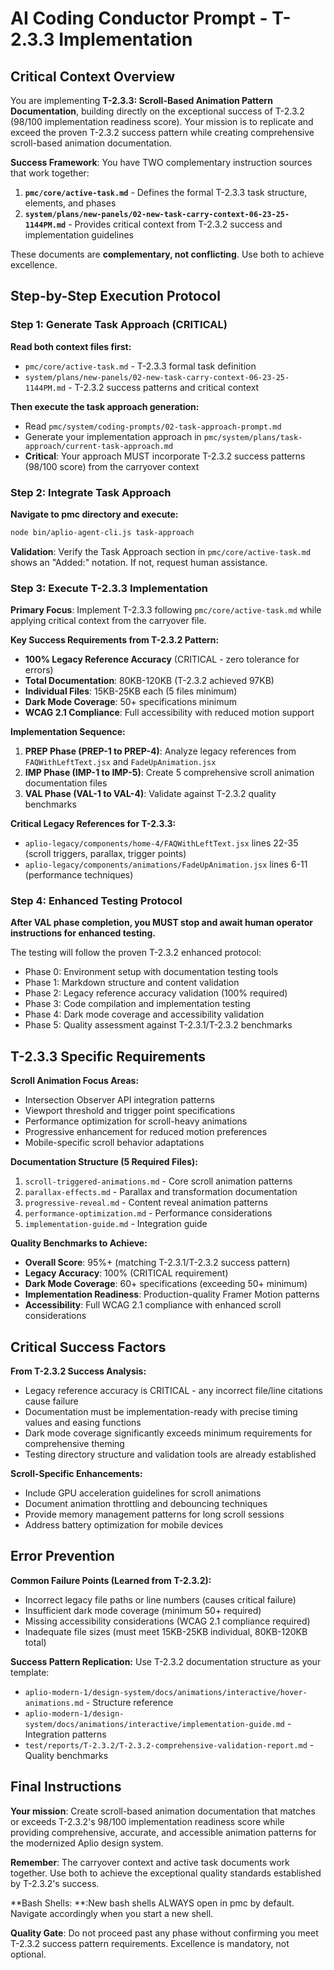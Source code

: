 # AI Coding Conductor Prompt - T-2.3.3 Implementation

## Critical Context Overview

You are implementing **T-2.3.3: Scroll-Based Animation Pattern Documentation**, building directly on the exceptional success of T-2.3.2 (98/100 implementation readiness score). Your mission is to replicate and exceed the proven T-2.3.2 success pattern while creating comprehensive scroll-based animation documentation.

**Success Framework**: You have TWO complementary instruction sources that work together:
1. **`pmc/core/active-task.md`** - Defines the formal T-2.3.3 task structure, elements, and phases
2. **`system/plans/new-panels/02-new-task-carry-context-06-23-25-1144PM.md`** - Provides critical context from T-2.3.2 success and implementation guidelines

These documents are **complementary, not conflicting**. Use both to achieve excellence.

## Step-by-Step Execution Protocol

### Step 1: Generate Task Approach (CRITICAL)

**Read both context files first:**
- `pmc/core/active-task.md` - T-2.3.3 formal task definition
- `system/plans/new-panels/02-new-task-carry-context-06-23-25-1144PM.md` - T-2.3.2 success patterns and critical context

**Then execute the task approach generation:**
- Read `pmc/system/coding-prompts/02-task-approach-prompt.md`
- Generate your implementation approach in `pmc/system/plans/task-approach/current-task-approach.md`
- **Critical**: Your approach MUST incorporate T-2.3.2 success patterns (98/100 score) from the carryover context

### Step 2: Integrate Task Approach

**Navigate to pmc directory and execute:**
```bash
node bin/aplio-agent-cli.js task-approach
```

**Validation**: Verify the Task Approach section in `pmc/core/active-task.md` shows an "Added:" notation. If not, request human assistance.

### Step 3: Execute T-2.3.3 Implementation

**Primary Focus**: Implement T-2.3.3 following `pmc/core/active-task.md` while applying critical context from the carryover file.

**Key Success Requirements from T-2.3.2 Pattern:**
- **100% Legacy Reference Accuracy** (CRITICAL - zero tolerance for errors)
- **Total Documentation**: 80KB-120KB (T-2.3.2 achieved 97KB)
- **Individual Files**: 15KB-25KB each (5 files minimum)
- **Dark Mode Coverage**: 50+ specifications minimum
- **WCAG 2.1 Compliance**: Full accessibility with reduced motion support

**Implementation Sequence:**
1. **PREP Phase (PREP-1 to PREP-4)**: Analyze legacy references from `FAQWithLeftText.jsx` and `FadeUpAnimation.jsx`
2. **IMP Phase (IMP-1 to IMP-5)**: Create 5 comprehensive scroll animation documentation files
3. **VAL Phase (VAL-1 to VAL-4)**: Validate against T-2.3.2 quality benchmarks

**Critical Legacy References for T-2.3.3:**
- `aplio-legacy/components/home-4/FAQWithLeftText.jsx` lines 22-35 (scroll triggers, parallax, trigger points)
- `aplio-legacy/components/animations/FadeUpAnimation.jsx` lines 6-11 (performance techniques)

### Step 4: Enhanced Testing Protocol

**After VAL phase completion, you MUST stop and await human operator instructions for enhanced testing.**

The testing will follow the proven T-2.3.2 enhanced protocol:
- Phase 0: Environment setup with documentation testing tools
- Phase 1: Markdown structure and content validation
- Phase 2: Legacy reference accuracy validation (100% required)
- Phase 3: Code compilation and implementation testing  
- Phase 4: Dark mode coverage and accessibility validation
- Phase 5: Quality assessment against T-2.3.1/T-2.3.2 benchmarks

## T-2.3.3 Specific Requirements

**Scroll Animation Focus Areas:**
- Intersection Observer API integration patterns
- Viewport threshold and trigger point specifications
- Performance optimization for scroll-heavy animations
- Progressive enhancement for reduced motion preferences
- Mobile-specific scroll behavior adaptations

**Documentation Structure (5 Required Files):**
1. `scroll-triggered-animations.md` - Core scroll animation patterns
2. `parallax-effects.md` - Parallax and transformation documentation
3. `progressive-reveal.md` - Content reveal animation patterns
4. `performance-optimization.md` - Performance considerations
5. `implementation-guide.md` - Integration guide

**Quality Benchmarks to Achieve:**
- **Overall Score**: 95%+ (matching T-2.3.1/T-2.3.2 success pattern)
- **Legacy Accuracy**: 100% (CRITICAL requirement)
- **Dark Mode Coverage**: 60+ specifications (exceeding 50+ minimum)
- **Implementation Readiness**: Production-quality Framer Motion patterns
- **Accessibility**: Full WCAG 2.1 compliance with enhanced scroll considerations

## Critical Success Factors

**From T-2.3.2 Success Analysis:**
- Legacy reference accuracy is CRITICAL - any incorrect file/line citations cause failure
- Documentation must be implementation-ready with precise timing values and easing functions
- Dark mode coverage significantly exceeds minimum requirements for comprehensive theming
- Testing directory structure and validation tools are already established

**Scroll-Specific Enhancements:**
- Include GPU acceleration guidelines for scroll animations
- Document animation throttling and debouncing techniques  
- Provide memory management patterns for long scroll sessions
- Address battery optimization for mobile devices

## Error Prevention

**Common Failure Points (Learned from T-2.3.2):**
- Incorrect legacy file paths or line numbers (causes critical failure)
- Insufficient dark mode coverage (minimum 50+ required)
- Missing accessibility considerations (WCAG 2.1 compliance required)
- Inadequate file sizes (must meet 15KB-25KB individual, 80KB-120KB total)

**Success Pattern Replication:**
Use T-2.3.2 documentation structure as your template:
- `aplio-modern-1/design-system/docs/animations/interactive/hover-animations.md` - Structure reference
- `aplio-modern-1/design-system/docs/animations/interactive/implementation-guide.md` - Integration patterns
- `test/reports/T-2.3.2/T-2.3.2-comprehensive-validation-report.md` - Quality benchmarks

## Final Instructions

**Your mission**: Create scroll-based animation documentation that matches or exceeds T-2.3.2's 98/100 implementation readiness score while providing comprehensive, accurate, and accessible animation patterns for the modernized Aplio design system.

**Remember**: The carryover context and active task documents work together. Use both to achieve the exceptional quality standards established by T-2.3.2's success.

**Bash Shells: **:New bash shells ALWAYS open in pmc by default. Navigate accordingly when you start a new shell.

**Quality Gate**: Do not proceed past any phase without confirming you meet T-2.3.2 success pattern requirements. Excellence is mandatory, not optional.
